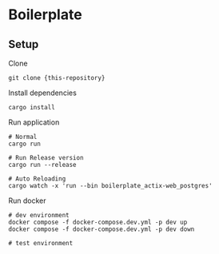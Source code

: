 # Boilerplate

## Setup

Clone

```shell
git clone {this-repository}
```

Install dependencies

```shell
cargo install
```

Run application

```shell
# Normal
cargo run

# Run Release version
cargo run --release

# Auto Reloading
cargo watch -x 'run --bin boilerplate_actix-web_postgres'
```

Run docker

```shell
# dev environment
docker compose -f docker-compose.dev.yml -p dev up
docker compose -f docker-compose.dev.yml -p dev down

# test environment
```